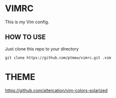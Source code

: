 # VIMRC
This is my Vim config.

## HOW TO USE 
Just clone this repo to your directory 
```
git clone https://github.com/ptmew/vimrc.git .vim
```
# THEME
https://github.com/altercation/vim-colors-solarized
